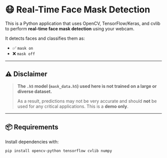 # 😷 Real-Time Face Mask Detection

This is a Python application that uses OpenCV, TensorFlow/Keras, and cvlib to perform **real-time face mask detection** using your webcam.

It detects faces and classifies them as:
- ✅ `mask on`
- ❌ `mask off`

---

## ⚠️ Disclaimer

> **The `.h5` model (`mask_data.h5`) used here is not trained on a large or diverse dataset.**
>
> As a result, predictions may not be very accurate and should **not** be used for any critical applications. This is a **demo only**.

---

## 📦 Requirements

Install dependencies with:

```bash
pip install opencv-python tensorflow cvlib numpy
